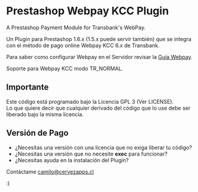 Prestashop Webpay KCC Plugin
=================

A Prestashop Payment Module for Transbank's WebPay.

Un Plugin para Prestashop 1.6.x (1.5.x puede servir también)
que se integra con el método de pago online Webpay KCC 6.x de Transbank.

Para saber como configurar Webpay en el Servidor revisar la [Guía Webpay](https://github.com/clsource/guia-webpay).


Soporte para Webpay KCC modo TR_NORMAL.



## Importante
Este código está programado bajo la Licencia GPL 3 (Ver LICENSE).  
Lo que quiere decir que cualquier derivado del código que lo use debe ser liberado bajo la misma licencia.

## Versión de Pago

* ¿Necesitas una versión con una licencia que no exiga liberar tu código?
* ¿Necesitas una versión que no necesite **exec** para funcionar?
* ¿Necesitas ayuda en la instalación del Plugin?

Contáctame camilo@cervezapps.cl 

:)

